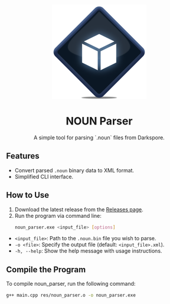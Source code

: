 <div align="center">
  <img src="res/recap_noun_parser.png" alt="NOUN Parser" width="256" />
</div>

<h1 align="center">NOUN Parser</h1>
<p align="center">A simple tool for parsing `.noun` files from Darkspore.</p>

## Features  
- Convert parsed `.noun` binary data to XML format.
- Simplified CLI interface.

## How to Use  
1. Download the latest release from the [Releases page](https://github.com/jeanxpereira/SporeModderFX-Unpacker/releases).  
2. Run the program via command line:
   ```bash
   noun_parser.exe <input_file> [options]
   ```
- `<input_file>`: Path to the `.noun.bin` file you wish to parse.
- `-o <file>`: Specify the output file (default: `<input_file>.xml`).
- `-h, --help`: Show the help message with usage instructions.

## Compile the Program

To compile  noun_parser, run the following command:

```bash
g++ main.cpp res/noun_parser.o -o noun_parser.exe
```